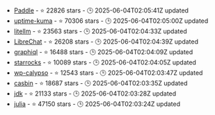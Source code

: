 - [Paddle](https://github.com/PaddlePaddle/Paddle) - ⭐ 22826 stars - 🕒 2025-06-04T02:05:41Z updated
- [uptime-kuma](https://github.com/louislam/uptime-kuma) - ⭐ 70306 stars - 🕒 2025-06-04T02:05:00Z updated
- [litellm](https://github.com/BerriAI/litellm) - ⭐ 23563 stars - 🕒 2025-06-04T02:04:33Z updated
- [LibreChat](https://github.com/danny-avila/LibreChat) - ⭐ 26208 stars - 🕒 2025-06-04T02:04:39Z updated
- [graphiql](https://github.com/graphql/graphiql) - ⭐ 16488 stars - 🕒 2025-06-04T02:04:09Z updated
- [starrocks](https://github.com/StarRocks/starrocks) - ⭐ 10089 stars - 🕒 2025-06-04T02:04:05Z updated
- [wp-calypso](https://github.com/Automattic/wp-calypso) - ⭐ 12543 stars - 🕒 2025-06-04T02:03:47Z updated
- [casbin](https://github.com/casbin/casbin) - ⭐ 18687 stars - 🕒 2025-06-04T02:03:35Z updated
- [jdk](https://github.com/openjdk/jdk) - ⭐ 21133 stars - 🕒 2025-06-04T02:03:28Z updated
- [julia](https://github.com/JuliaLang/julia) - ⭐ 47150 stars - 🕒 2025-06-04T02:03:24Z updated
